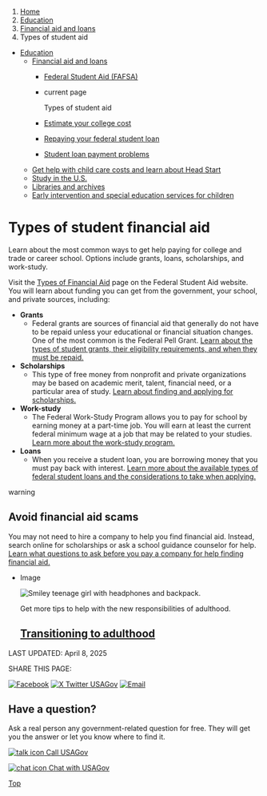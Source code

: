 1. [Home](/)
2. [Education](/education)
3. [Financial aid and loans](/financial-aid)
4. Types of student aid

* [Education](/education)
  + [Financial aid and loans](/financial-aid)
    - [Federal Student Aid (FAFSA)](/fafsa)
    - current page

      Types of student aid
    - [Estimate your college cost](/estimate-college-cost)
    - [Repaying your federal student loan](/repaying-student-loan)
    - [Student loan payment problems](/student-loan-problems)
  + [Get help with child care costs and learn about Head Start](/child-care-head-start)
  + [Study in the U.S.](/study-in-us)
  + [Libraries and archives](/libraries-and-archives)
  + [Early intervention and special education services for children](/special-education)

Types of student financial aid
==============================

Learn about the most common ways to get help paying for college and trade or career school. Options include grants, loans, scholarships, and work-study.

Visit the
[Types of Financial Aid](https://studentaid.gov/understand-aid/types)
page on the Federal Student Aid website. You will learn about funding you can get from the government, your school, and private sources, including:

* **Grants**
  - Federal grants are sources of financial aid that generally do not have to be repaid unless your educational or financial situation changes. One of the most common is the Federal Pell Grant.
  [Learn about the types of student grants, their eligibility requirements, and when they must be repaid.](https://studentaid.gov/understand-aid/types/grants)
* **Scholarships**
  - This type of free money from nonprofit and private organizations may be based on academic merit, talent, financial need, or a particular area of study.
  [Learn about finding and applying for scholarships.](https://studentaid.gov/understand-aid/types/scholarships)
* **Work-study**
  - The Federal Work-Study Program allows you to pay for school by earning money at a part-time job. You will earn at least the current federal minimum wage at a job that may be related to your studies.
  [Learn more about the work-study program.](https://studentaid.gov/understand-aid/types/work-study)
* **Loans**
  - When you receive a student loan, you are borrowing money that you must pay back with interest.
  [Learn more about the available types of federal student loans and the considerations to take when applying.](https://studentaid.gov/understand-aid/types/loans)

warning

Avoid financial aid scams
-------------------------

You may not need to hire a company to help you find financial aid. Instead, search online for scholarships or ask a school guidance counselor for help.
[Learn what questions to ask before you pay a company for help finding financial aid.](https://studentaid.gov/resources/scams#save-your-money)

* Image

  ![Smiley teenage girl with headphones and backpack.](https://www.usa.gov/s3/files/styles/large/public/2023-01/Banner_img_Turning_18_en.png?itok=7YjhxTo7)

  Get more tips to help with the new responsibilities of adulthood.

  [Transitioning to adulthood](/adulthood)
  ----------------------------------------

LAST UPDATED:
April 8, 2025

SHARE THIS PAGE:

[![Facebook](/themes/custom/usagov/images/social-media-icons/Facebook_Icon.svg)](https://www.facebook.com/sharer/sharer.php?u=https://www.usa.gov/student-aid&v=3)
[![X Twitter USAGov](/themes/custom/usagov/images/social-media-icons/X_Twitter_Icon.svg?version=2)](https://twitter.com/intent/tweet?source=webclient&text=https://www.usa.gov/student-aid)
[![Email](/themes/custom/usagov/images/social-media-icons/Email_Icon.svg?version=2)](mailto:?subject=https://www.usa.gov/student-aid)

Have a question?
----------------

Ask a real person any government-related question for free. They will get you the answer or let you know where to find it.

[![talk icon](/themes/custom/usagov/images/ICONS_talk.png)
Call USAGov](/phone)

[![chat icon](/themes/custom/usagov/images/ICONS_chat.png)
Chat with USAGov](/chat)

[Top](#main-content)